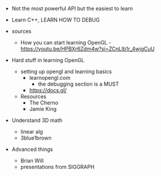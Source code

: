 - Not the most powerful API but the easiest to learn
- Learn C++, LEARN HOW TO DEBUG
- sources
	- How you can start learning OpenGL - https://youtu.be/HPBXr6Zdm4w?si=ZCnLIb1r_4wjgCuU

- Hard stuff in learning OpenGL
	- setting up opengl and learning basics 
		- learnopengl.com 
			- the debugging section is a MUST
		- https://docs.gl/
	- Resources
		- The Cherno
		- Jamie King
- Understand 3D math
	- linear alg
	- 3blue1brown
- Advanced things
	- Brian Will
	- presentations from SIGGRAPH